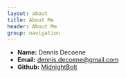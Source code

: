```yaml
---
layout: about
title: About Me
header: About Me
group: navigation
---
```

 * **Name:** Dennis Decoene
 * **Email:** [dennis.decoene@gmail.com](mailto:dennis.decoene@gmail.com)
 * **Github:** [MidnightBolt](https://github.com/MidnightBolt)